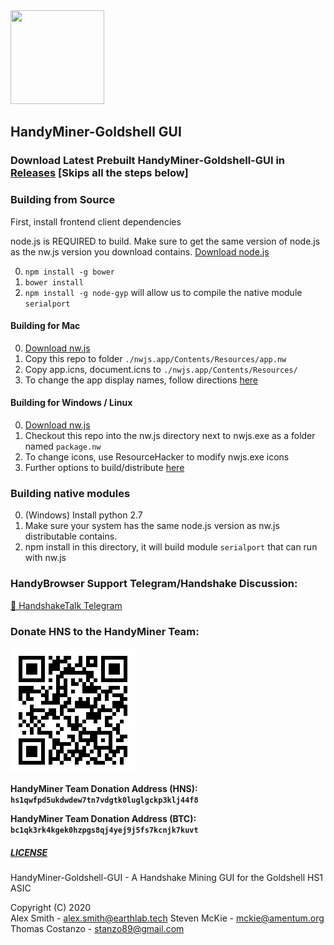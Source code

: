 <img src="https://raw.githubusercontent.com/HandyMiner/HandyGuide/72303a89968942dc945e05588db5db2a6610c539/logo/cobra.svg" width="150" height="150" />

## HandyMiner-Goldshell GUI

### Download Latest Prebuilt HandyMiner-Goldshell-GUI in [Releases](https://github.com/HandyMiner/HandyMiner-Goldshell-GUI/releases) [Skips all the steps below]

### Building from Source

First, install frontend client dependencies

node.js is REQUIRED to build. Make sure to get the same version of node.js as the nw.js version you download contains. [Download node.js](https://nodejs.org/)

0. ```npm install -g bower```
1. ```bower install```
2. ```npm install -g node-gyp``` will allow us to compile the native module ```serialport```

#### Building for Mac

0. [Download nw.js](https://nwjs.io/)
1. Copy this repo to folder ```./nwjs.app/Contents/Resources/app.nw```
2. Copy app.icns, document.icns to ```./nwjs.app/Contents/Resources/```
3. To change the app display names, follow directions [here](https://nwjs.readthedocs.io/en/latest/For%20Users/Package%20and%20Distribute/)

#### Building for Windows / Linux

0. [Download nw.js](https://nwjs.io/)
1. Checkout this repo into the nw.js directory next to nwjs.exe as a folder named ```package.nw```
2. To change icons, use ResourceHacker to modify nwjs.exe icons
3. Further options to build/distribute [here](https://nwjs.readthedocs.io/en/latest/For%20Users/Package%20and%20Distribute/)

### Building native modules
0. (Windows) Install python 2.7
1. Make sure your system has the same node.js version as nw.js distributable contains.
2. npm install in this directory, it will build module ```serialport``` that can run with nw.js



### HandyBrowser Support Telegram/Handshake Discussion:
[🤝 HandshakeTalk Telegram](http://t.me/HandshakeTalk)

### Donate HNS to the HandyMiner Team:

![alt text](./icons/qr.png)

**HandyMiner Team Donation Address (HNS): ```hs1qwfpd5ukdwdew7tn7vdgtk0luglgckp3klj44f8```**

**HandyMiner Team Donation Address (BTC): ```bc1qk3rk4kgek0hzpgs8qj4yej9j5fs7kcnjk7kuvt```**


##### [LICENSE](https://github.com/HandyMiner/HandyMiner-Goldshell-GUI/blob/master/LICENSE) 

HandyMiner-Goldshell-GUI - A Handshake Mining GUI for the Goldshell HS1 ASIC
    
Copyright (C) 2020  
Alex Smith - alex.smith@earthlab.tech
Steven McKie - mckie@amentum.org
Thomas Costanzo - stanzo89@gmail.com
